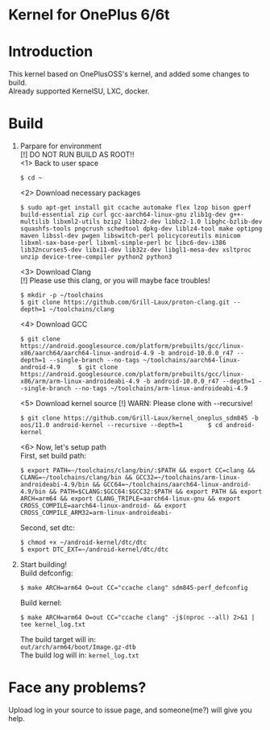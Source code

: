 # Kernel for OnePlus 6/6t
# Introduction
This kernel based on OnePlusOSS's kernel, and added some changes to build.  
Already supported KernelSU, LXC, docker.
# Build
1. Parpare for environment  
  [!] DO NOT RUN BUILD AS ROOT!!  
    <1> Back to user space
    ```
    $ cd ~
    ```    
    <2> Download necessary packages  
    ```
    $ sudo apt-get install git ccache automake flex lzop bison gperf build-essential zip curl gcc-aarch64-linux-gnu zlib1g-dev g++-multilib libxml2-utils bzip2 libbz2-dev libbz2-1.0 libghc-bzlib-dev squashfs-tools pngcrush schedtool dpkg-dev liblz4-tool make optipng maven libssl-dev pwgen libswitch-perl policycoreutils minicom libxml-sax-base-perl libxml-simple-perl bc libc6-dev-i386 lib32ncurses5-dev libx11-dev lib32z-dev libgl1-mesa-dev xsltproc unzip device-tree-compiler python2 python3  
    ```    
    <3> Download Clang  
      [!] Please use this clang, or you will maybe face troubles!  
    ```
    $ mkdir -p ~/toolchains 
    $ git clone https://github.com/Grill-Laux/proton-clang.git --depth=1 ~/toolchains/clang 
    ```
    <4> Download GCC  
    ```
    $ git clone https://android.googlesource.com/platform/prebuilts/gcc/linux-x86/aarch64/aarch64-linux-android-4.9 -b android-10.0.0_r47 --depth=1 --single-branch --no-tags ~/toolchains/aarch64-linux-android-4.9     $ git clone https://android.googlesource.com/platform/prebuilts/gcc/linux-x86/arm/arm-linux-androideabi-4.9 -b android-10.0.0_r47 --depth=1 --single-branch --no-tags ~/toolchains/arm-linux-androideabi-4.9
    ```    
    <5> Download kernel source
     [!] WARN: Please clone with --recursive!    
    ```
    $ git clone https://github.com/Grill-Laux/kernel_oneplus_sdm845 -b oos/11.0 android-kernel --recursive --depth=1       $ cd android-kernel
    ```    
  
    <6> Now, let's setup path  
    First, set build path:  
    ```
    $ export PATH=~/toolchains/clang/bin/:$PATH && export CC=clang && CLANG=~/toolchains/clang/bin && GCC32=~/toolchains/arm-linux-androideabi-4.9/bin && GCC64=~/toolchains/aarch64-linux-android-4.9/bin && PATH=$CLANG:$GCC64:$GCC32:$PATH && export PATH && export ARCH=arm64 && export CLANG_TRIPLE=aarch64-linux-gnu && export CROSS_COMPILE=aarch64-linux-android- && export CROSS_COMPILE_ARM32=arm-linux-androideabi-
    ```    
    Second, set dtc:
    ``` 
    $ chmod +x ~/android-kernel/dtc/dtc  
    $ export DTC_EXT=~/android-kernel/dtc/dtc
    ```
  
3. Start building!  
    Build defconfig:  
    ```
    $ make ARCH=arm64 O=out CC="ccache clang" sdm845-perf_defconfig
    ```    
    Build kernel:  
    ```
    $ make ARCH=arm64 O=out CC="ccache clang" -j$(nproc --all) 2>&1 | tee kernel_log.txt
    ```    
   The build target will in:    
   `out/arch/arm64/boot/Image.gz-dtb`    
   The build log will in:
   `kernel_log.txt`    
  
# Face any problems?
Upload log in your source to issue page, and someone(me?) will give you help.
